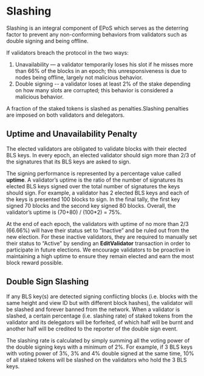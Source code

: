 # Slashing

Slashing is an integral component of EPoS which serves as the deterring factor to prevent any non-conforming behaviors from validators such as double signing and being offline.

If validators breach the protocol in the two ways:

1. Unavailability — a validator temporarily loses his slot if he misses more than 66% of the blocks in an epoch; this unresponsiveness is due to nodes being offline, largely not malicious behavior.
2. Double signing -- a validator loses at least 2% of the stake depending on how many slots are corrupted; this behavior is considered a malicious behavior.

A fraction of the staked tokens is slashed as penalties.Slashing penalties are imposed on both validators and delegators.

## **Uptime and Unavailability Penalty** <a id="e90a"></a>

The elected validators are obligated to validate blocks with their elected BLS keys. In every epoch, an elected validator should sign more than 2/3 of the signatures that its BLS keys are asked to sign.

The signing performance is represented by a percentage value called **uptime**. A validator’s uptime is the ratio of the number of signatures its elected BLS keys signed over the total number of signatures the keys should sign. For example, a validator has 2 elected BLS keys and each of the keys is presented 100 blocks to sign. In the final tally, the first key signed 70 blocks and the second key signed 80 blocks. Overall, the validator’s uptime is \(70+80\) / \(100\*2\) = 75%.

At the end of each epoch, the validators with uptime of no more than 2/3 \(66.66%\) will have their status set to “Inactive” and be ruled out from the new election. For these inactive validators, they are required to manually set their status to “Active” by sending an **EditValidator** transaction in order to participate in future elections. We encourage validators to be proactive in maintaining a high uptime to ensure they remain elected and earn the most block reward possible.

## Double Sign Slashing <a id="258b"></a>

If any BLS key\(s\) are detected signing conflicting blocks \(i.e. blocks with the same height and view ID but with different block hashes\), the validator will be slashed and forever banned from the network. When a validator is slashed, a certain percentage \(i.e. slashing rate\) of staked tokens from the validator and its delegators will be forfeited, of which half will be burnt and another half will be credited to the reporter of the double sign event.

The slashing rate is calculated by simply summing all the voting power of the double signing keys with a minimum of 2%. For example, if 3 BLS keys with voting power of 3%, 3% and 4% double signed at the same time, 10% of all staked tokens will be slashed on the validators who hold the 3 BLS keys.

